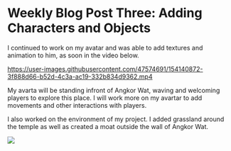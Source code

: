 # Weekly Blog Post Three: Adding Characters and Objects

I continued to work on my avatar and was able to add textures and animation to him, as soon in the video below. 

https://user-images.githubusercontent.com/47574691/154140872-3f888d66-b52d-4c3a-ac19-332b834d9362.mp4

My avarta will be standing infront of Angkor Wat, waving and welcoming players to explore this place. I will work more on my avartar to add movements and other interactions with players. 


I also worked on the environment of my project. I added grassland around the temple as well as created a moat outside the wall of Angkor Wat. 

![](images/AngkorWat.gif)


